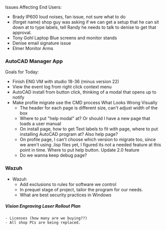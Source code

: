 Issues Affecting End Users:
- Brady IP600 loud noises, fan issue, not sure what to do
- (forget name) shop guy was asking if we can get a setup that he can sit down at to type labels, tell Randy he needs to talk to denise to get that approval.
- Tony Gohl Laptop Blue screens and monitor stands
- Denise email signature issue
- Elmer Monitor Arms


### AutoCAD Manager App
Goals for Today:
- Finish ENG VM with studio 18-36 (minus version 22)
-  View the event log from right click context menu
- AutoCAD install from button click, thinking of a modal that opens up to notify
- Make profile migrate use the CMD process
What Looks Wrong Visually
	- The header for each page is different size, can't adjust width of the box
	- Where to put "help modal" at? Or should I have a new page that loads a user manual 
	- On install page, how to get Text labels to fit with page, where to put installing AutoCAD program at? Also help page?
	- On profile page, I can't choose which version to migrate too, since we aren't using .lisp files yet, I figured its not a needed feature at this point in time. Where to put help button. Update 2.0 feature
	- Do we wanna keep debug page?


### Wazuh
- Wazuh
	- Add exclusions to rules for software we control
	- In prequel stage of project, tailor the program for our needs. 
	- What are best security practices in Windows

##### Vision Engraving Laser Rollout Plan
	- Licenses (how many are we buying??)
	- All shop PCs are being replaced. 